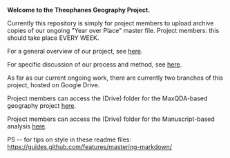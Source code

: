 **Welcome to the Theophanes Geography Project.**

Currently this repository is simply for project members to upload archive copies of our ongoing "Year over Place" master file. 
Project members: this should take place EVERY WEEK.

For a general overview of our project, see [here](http://travelerslab.research.wesleyan.edu/geography-and-narrative-in-the-chronicle-of-theophanes/).

For specific discussion of our process and method, see [here](http://travelerslab.research.wesleyan.edu/tag/narrative-and-geography/).

As far as our current ongoing work, there are currently two branches of this project, hosted on Google Drive. 

Project members can access the (Drive) folder for the MaxQDA-based geography project [here](https://drive.google.com/drive/folders/0B-j08xG1YbVwbGhFYV9ISFVuTW8).

Project members can access the (Drive) folder for the Manuscript-based analysis [here](https://drive.google.com/drive/folders/0B-j08xG1YbVwZGZQVi1LMTEydzg).


PS -- for tips on style in these readme files:
https://guides.github.com/features/mastering-markdown/

